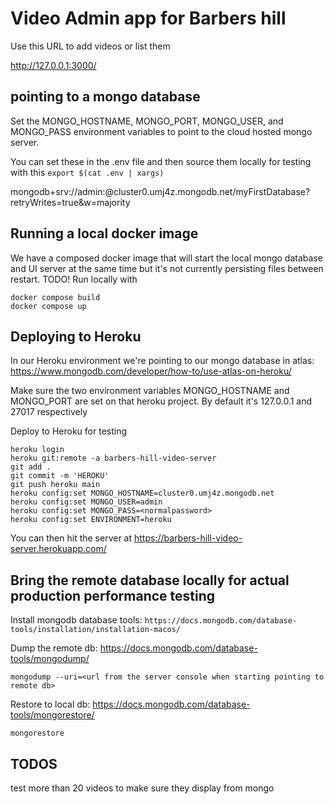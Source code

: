 # Video Admin app for Barbers hill

Use this URL to add videos or list them

<http://127.0.0.1:3000/>

## pointing to a mongo database

Set the MONGO_HOSTNAME, MONGO_PORT, MONGO_USER, and MONGO_PASS environment variables to point to the cloud hosted mongo server.

You can set these in the .env file and then source them locally for testing with this
`export $(cat .env | xargs)`

mongodb+srv://admin:<password>@cluster0.umj4z.mongodb.net/myFirstDatabase?retryWrites=true&w=majority

## Running a local docker image

We have a composed docker image that will start the local mongo database and UI server at the same time but it's not currently persisting files between restart. TODO!
Run locally with

```~~~bash
docker compose build
docker compose up
```

## Deploying to Heroku

In our Heroku environment we're pointing to our mongo database in atlas:
<https://www.mongodb.com/developer/how-to/use-atlas-on-heroku/>

Make sure the two environment variables MONGO_HOSTNAME and MONGO_PORT are set on that heroku project. By default it's 127.0.0.1 and 27017 respectively

Deploy to Heroku for testing

```~~~bash
heroku login
heroku git:remote -a barbers-hill-video-server
git add .
git commit -m 'HEROKU'
git push heroku main
heroku config:set MONGO_HOSTNAME=cluster0.umj4z.mongodb.net
heroku config:set MONGO_USER=admin
heroku config:set MONGO_PASS=<normalpassword>
heroku config:set ENVIRONMENT=heroku

```

You can then hit the server at
https://barbers-hill-video-server.herokuapp.com/

## Bring the remote database locally for actual production performance testing

Install mongodb database tools:
`https://docs.mongodb.com/database-tools/installation/installation-macos/`

Dump the remote db: https://docs.mongodb.com/database-tools/mongodump/

```
mongodump --uri=<url from the server console when starting pointing to remote db>
```

Restore to local db: https://docs.mongodb.com/database-tools/mongorestore/

```
mongorestore

```

## TODOS

test more than 20 videos to make sure they display from mongo

